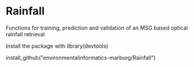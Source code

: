 # Rainfall
Functions for training, prediction and validation of an MSG based optical rainfall retrieval


Install the package with 
library(devtools)

install_github("environmentalinformatics-marburg/Rainfall")
